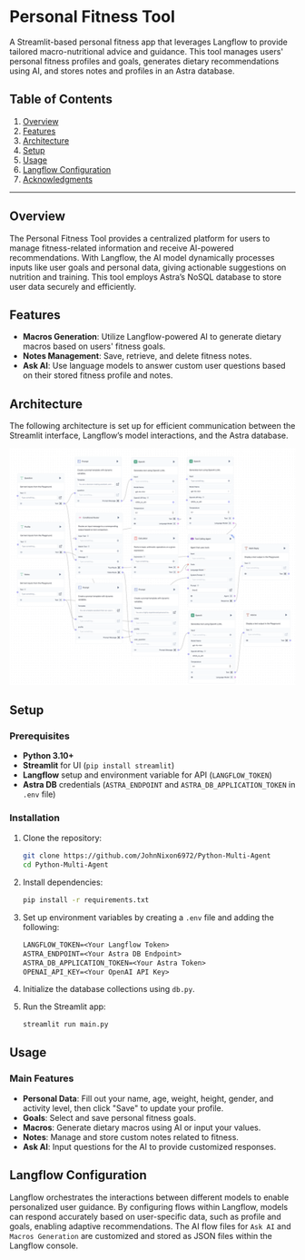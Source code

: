 # Personal Fitness Tool

A Streamlit-based personal fitness app that leverages Langflow to provide tailored macro-nutritional advice and guidance. This tool manages users' personal fitness profiles and goals, generates dietary recommendations using AI, and stores notes and profiles in an Astra database.

## Table of Contents
1. [Overview](#overview)
2. [Features](#features)
3. [Architecture](#architecture)
4. [Setup](#setup)
5. [Usage](#usage)
6. [Langflow Configuration](#langflow-configuration)
7. [Acknowledgments](#acknowledgments)

---

## Overview

The Personal Fitness Tool provides a centralized platform for users to manage fitness-related information and receive AI-powered recommendations. With Langflow, the AI model dynamically processes inputs like user goals and personal data, giving actionable suggestions on nutrition and training. This tool employs Astra’s NoSQL database to store user data securely and efficiently.

## Features

- **Macros Generation**: Utilize Langflow-powered AI to generate dietary macros based on users' fitness goals.
- **Notes Management**: Save, retrieve, and delete fitness notes.
- **Ask AI**: Use language models to answer custom user questions based on their stored fitness profile and notes.
  
## Architecture

The following architecture is set up for efficient communication between the Streamlit interface, Langflow’s model interactions, and the Astra database.

![Architecture](images/langflow-architecture.png)

## Setup

### Prerequisites

- **Python 3.10+**
- **Streamlit** for UI (`pip install streamlit`)
- **Langflow** setup and environment variable for API (`LANGFLOW_TOKEN`)
- **Astra DB** credentials (`ASTRA_ENDPOINT` and `ASTRA_DB_APPLICATION_TOKEN` in `.env` file)

### Installation

1. Clone the repository:
   ```bash
   git clone https://github.com/JohnNixon6972/Python-Multi-Agent
   cd Python-Multi-Agent
   ```

2. Install dependencies:
   ```bash
   pip install -r requirements.txt
   ```

3. Set up environment variables by creating a `.env` file and adding the following:
   ```dotenv
   LANGFLOW_TOKEN=<Your Langflow Token>
   ASTRA_ENDPOINT=<Your Astra DB Endpoint>
   ASTRA_DB_APPLICATION_TOKEN=<Your Astra Token>
   OPENAI_API_KEY=<Your OpenAI API Key>
   ```

4. Initialize the database collections using `db.py`.

5. Run the Streamlit app:
   ```bash
   streamlit run main.py
   ```

## Usage

### Main Features

- **Personal Data**: Fill out your name, age, weight, height, gender, and activity level, then click "Save" to update your profile.
- **Goals**: Select and save personal fitness goals.
- **Macros**: Generate dietary macros using AI or input your values.
- **Notes**: Manage and store custom notes related to fitness.
- **Ask AI**: Input questions for the AI to provide customized responses.

## Langflow Configuration

Langflow orchestrates the interactions between different models to enable personalized user guidance. By configuring flows within Langflow, models can respond accurately based on user-specific data, such as profile and goals, enabling adaptive recommendations. The AI flow files for `Ask AI` and `Macros Generation` are customized and stored as JSON files within the Langflow console.
